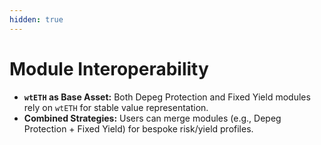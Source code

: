 ```yaml
---
hidden: true
---
```


# Module Interoperability

* **`wtETH` as Base Asset:** Both Depeg Protection and Fixed Yield modules rely on `wtETH` for stable value representation.
* **Combined Strategies:** Users can merge modules (e.g., Depeg Protection + Fixed Yield) for bespoke risk/yield profiles.
